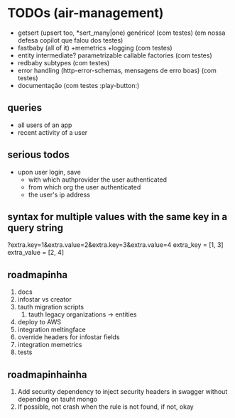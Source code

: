 # TODOs (air-management)

- getsert (upsert too, \*sert_many|one) genérico! (com testes) (em nossa defesa copilot que falou dos testes)
- fastbaby (all of it) +memetrics +logging (com testes)
- entity intermediate? parametrizable callable factories (com testes)
- redbaby subtypes (com testes)
- error handling (http-error-schemas, mensagens de erro boas) (com testes)
- documentação (com testes :play-button:)

## queries

- all users of an app
- recent activity of a user

## serious todos

- upon user login, save
  - with which authprovider the user authenticated
  - from which org the user authenticated
  - the user's ip address

## syntax for multiple values with the same key in a query string

?extra.key=1&extra.value=2&extra.key=3&extra.value=4
extra_key = [1, 3]
extra_value = [2, 4]

## roadmapinha

1. docs
2. infostar vs creator
3. tauth migration scripts
   1. tauth legacy organizations -> entities
4. deploy to AWS
5. integration meltingface
6. override headers for infostar fields
7. integration memetrics
8. tests

## roadmapinhainha

1. Add security dependency to inject security headers in swagger without depending on tauht mongo
2. If possible, not crash when the rule is not found, if not, okay
